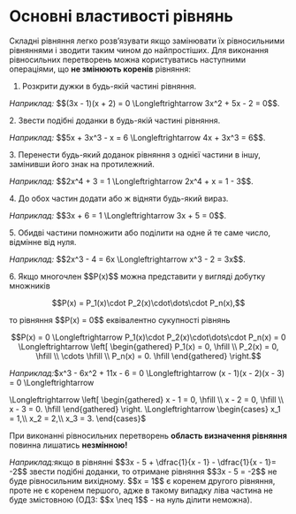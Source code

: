 # Основні властивості рівнянь

<p>Складні рівняння легко розв’язувати якщо замінювати їх рівносильними рівняннями і зводити таким чином до найпростіших. Для виконання рівносильних перетворень можна користуватись наступними операціями, що <b>не змінюють коренів</b> рівняння:</p>

1. Розкрити дужки в будь-якій частині рівняння.
<p><i>Наприклад:</i> $$(3x - 1)(x + 2) = 0 \Longleftrightarrow 3x^2 + 5x - 2 = 0$$.</p>
2. Звести подібні доданки в будь-якій частині рівняння.
<p><i>Наприклад:</i> $$5x + 3x^3 - x = 6 \Longleftrightarrow 4x + 3x^3 = 6$$.</p>
3. Перенести будь-який доданок рівняння з однієї частини в іншу, замінивши його знак на протилежний.
<p><i>Наприклад:</i> $$2x^4 + 3 = 1 \Longleftrightarrow 2x^4 + x = 1 - 3$$.</p>
4. До обох частин додати або ж відняти будь-який вираз.
<p><i>Наприклад:</i> $$3x + 6 = 1 \Longleftrightarrow 3x + 5 = 0$$.</p>
5. Обидві частини помножити або поділити на одне й те саме число, відмінне від нуля.
<p><i>Наприклад:</i> $$2x^3 - 4 = 6x \Longleftrightarrow x^3 - 2 = 3x$$.</p>
6. Якщо многочлен $$P(x)$$ можна представити у вигляді добутку множників
<p align="center">$$P(x) = P_1(x)\cdot P_2(x)\cdot\dots\cdot P_n(x),$$</p>
<p>то рівняння $$P(x) = 0$$ еквівалентно сукупності рівнянь</p>
<p align="center">$$P(x) = 0 \Longleftrightarrow P_1(x)\cdot P_2(x)\cdot\dots\cdot P_n(x) = 0 \Longleftrightarrow \left[ \begin{gathered}
		P_1(x) = 0, \hfill \\
		P_2(x) = 0, \hfill \\
		\cdots \hfill \\
		P_n(x) = 0. \hfill
		\end{gathered}
		\right.$$</p>
<p><i>Наприклад:</i>$x^3 - 6x^2 + 11x - 6 = 0 \Longleftrightarrow (x - 1)(x - 2)(x - 3) = 0 \Longleftrightarrow</p> <p>\Longleftrightarrow \left[ \begin{gathered}
	x - 1 = 0, \hfill \\
	x - 2 = 0, \hfill \\
	x - 3 = 0. \hfill
	\end{gathered}
	\right. \Longleftrightarrow \begin{cases}
	x_1 = 1,\\
	x_2 = 2,\\
	x_3 = 3.
	\end{cases}$
</p>

<p>При виконанні рівносильних перетворень <b>область визначення рівняння</b> повинна лишатись <b>незмінною!</b></p>

<p><i>Наприклад:</i>якщо в рівнянні $$3x - 5 + \dfrac{1}{x - 1} - \dfrac{1}{x - 1}= -2$$ звести подібні доданки, то отримане рівняння $$3x - 5 = -2$$ не буде рівносильним вихідному. $$x = 1$$ є коренем другого рівняння, проте не є коренем першого, адже в такому випадку ліва частина не буде змістовною (ОДЗ: $$x \neq 1$$ - на нуль ділити неможна).</p>


